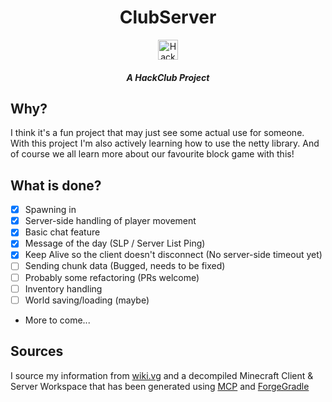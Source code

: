 <div align="center">
    <h1>ClubServer</h1>
    <img src="https://assets.hackclub.com/icon-rounded.svg" width="32px" alt="HackClub Logo">
    <h5>A HackClub Project</h5>
    
</div>

## Why?
I think it's a fun project that may just see some actual use for someone.
With this project I'm also actively learning how to use the netty library.
And of course we all learn more about our favourite block game with this!

## What is done?
- [x] Spawning in
- [x] Server-side handling of player movement
- [x] Basic chat feature
- [x] Message of the day (SLP / Server List Ping)
- [x] Keep Alive so the client doesn't disconnect (No server-side timeout yet)
- [ ] Sending chunk data (Bugged, needs to be fixed)
- [ ] Probably some refactoring (PRs welcome)
- [ ] Inventory handling
- [ ] World saving/loading (maybe)
- More to come...

## Sources
I source my information from [wiki.vg](https://wiki.vg/index.php?title=Protocol&oldid=7368) and a decompiled Minecraft Client & Server Workspace that has been generated using [MCP](https://www.modcoderpack.com/) and [ForgeGradle](https://github.com/MinecraftForge/ForgeGradle)
